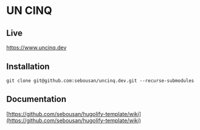 # UN CINQ

## Live
https://www.uncinq.dev

## Installation 
```
git clone git@github.com:sebousan/uncinq.dev.git --recurse-submodules
```

## Documentation
[https://github.com/sebousan/hugolify-template/wiki](https://github.com/sebousan/hugolify-template/wiki)

